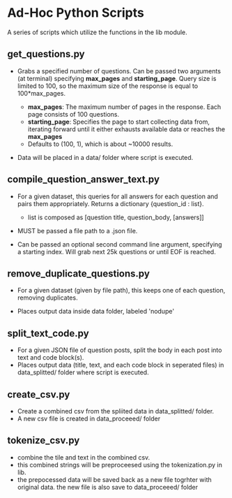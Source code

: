 # Ad-Hoc Python Scripts
A series of scripts which utilize the functions in the lib module.

## get_questions.py
* Grabs a specified number of questions. Can be passed two arguments (at terminal)
specifying **max_pages** and **starting_page**. Query size is limited to 100, 
so the maximum size of the response is equal to 100*max_pages.

    * **max_pages**: The maximum number of pages in the response. Each page consists of 100 questions.
    * **starting_page**: Specifies the page to start collecting data from, iterating forward until it either exhausts
    available data or reaches the **max_pages**
    * Defaults to (100, 1), which is about ~10000 results. 

* Data will be placed in a data/ folder where script
is executed.

## compile_question_answer_text.py
* For a given dataset, this queries for all answers for each question and pairs them
appropriately. Returns a dictionary {question_id : list}.
    * list is composed as [question title, question_body, [answers]]

* MUST be passed a file path to a .json file.
* Can be passed an optional second command line argument, specifying a starting index. Will grab
next 25k questions or until EOF is reached.

## remove_duplicate_questions.py
* For a given dataset (given by file path), this keeps one of each question, removing duplicates.

* Places output data inside data folder, labeled 'nodupe'

## split_text_code.py
* For a given JSON file of question posts, split the body in each post into text and code block(s).
* Places output data (title, text, and each code block in seperated files) in data_splitted/ folder where script is executed.

## create_csv.py
* Create a combined csv from the spliited data in data_splitted/ folder.
* A new csv file is created in data_proceeed/ folder

## tokenize_csv.py
* combine the tile and text in the combined csv.
* this combined strings will be preproceesed using the tokenization.py in lib.
* the prepocessed data will be saved back as a new file togrhter with original data. the new file is also save to data_proceeed/ folder
